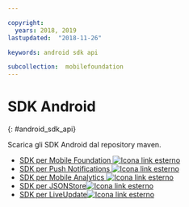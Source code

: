 ```yaml
---

copyright:
  years: 2018, 2019
lastupdated:  "2018-11-26"

keywords: android sdk api

subcollection:  mobilefoundation
---
```


#	SDK Android
{: #android_sdk_api}

Scarica gli SDK Android dal repository maven.

* [SDK per Mobile Foundation ![Icona link esterno](../../icons/launch-glyph.svg "Icona link esterno")](https://search.maven.org/search?q=a:ibmmobilefirstplatformfoundation)
* [SDK per Push Notifications ![Icona link esterno](../../icons/launch-glyph.svg "Icona link esterno")](https://search.maven.org/search?q=a:ibmmobilefirstplatformfoundationpush)
* [SDK per Mobile Analytics ![Icona link esterno](../../icons/launch-glyph.svg "Icona link esterno")](https://search.maven.org/search?q=a:ibmmobilefirstplatformfoundationanalytics)
* [SDK per JSONStore![Icona link esterno](../../icons/launch-glyph.svg "Icona link esterno")](https://search.maven.org/search?q=a:ibmmobilefirstplatformfoundationjsonstore)
* [SDK per LiveUpdate![Icona link esterno](../../icons/launch-glyph.svg "Icona link esterno")](https://search.maven.org/search?q=a:ibmmobilefirstplatformfoundationliveupdate)
